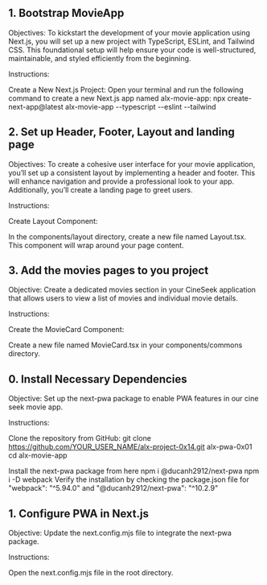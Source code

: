 ## 1. Bootstrap MovieApp

Objectives: To kickstart the development of your movie application using Next.js, you will set up a new project with TypeScript, ESLint, and Tailwind CSS. This foundational setup will help ensure your code is well-structured, maintainable, and styled efficiently from the beginning.

Instructions:

Create a New Next.js Project:
Open your terminal and run the following command to create a new Next.js app named alx-movie-app:
npx create-next-app@latest alx-movie-app --typescript --eslint --tailwind

## 2. Set up Header, Footer, Layout and landing page

Objectives: To create a cohesive user interface for your movie application, you’ll set up a consistent layout by implementing a header and footer. This will enhance navigation and provide a professional look to your app. Additionally, you’ll create a landing page to greet users.

Instructions:

Create Layout Component:

In the components/layout directory, create a new file named Layout.tsx. This component will wrap around your page content.

## 3. Add the movies pages to you project

Objective: Create a dedicated movies section in your CineSeek application that allows users to view a list of movies and individual movie details.

Instructions:

Create the MovieCard Component:

Create a new file named MovieCard.tsx in your components/commons directory.

## 0. Install Necessary Dependencies

Objective: Set up the next-pwa package to enable PWA features in our cine seek movie app.

Instructions:

Clone the repository from GitHub:
git clone https://github.com/YOUR_USER_NAME/alx-project-0x14.git alx-pwa-0x01
cd alx-movie-app

Install the next-pwa package from here
npm i @ducanh2912/next-pwa
npm i -D webpack
Verify the installation by checking the package.json file for "webpack": "^5.94.0" and "@ducanh2912/next-pwa": "^10.2.9"

## 1. Configure PWA in Next.js

Objective: Update the next.config.mjs file to integrate the next-pwa package.

Instructions:

Open the next.config.mjs file in the root directory.